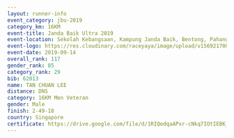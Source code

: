 ```yaml
---
layout: runner-info 
event_category: jbu-2019 
category_km: 16KM 
event-title: Janda Baik Ultra 2019
event-location: Sekolah Kebangsaan, Kampung Janda Baik, Bentong, Pahang, Malaysia 
event-logo: https://res.cloudinary.com/raceyaya/image/upload/v1569217009/logo/janda-baik_vch1pc.jpg 
event-date: 2019-09-14 
overall_rank: 117
gender_rank: 85
category_rank: 29
bib: 62013
name: TAN CHUAN LEE
distance: DNS
category: 16KM Men Veteran
gender: Male
finish: 2-49-18
country: Singapore
certificate: https://drive.google.com/file/d/1RIQedqaAPxr-cNkq7IOtIEBK_jUsd_d5/view?usp=sharing
---
```

